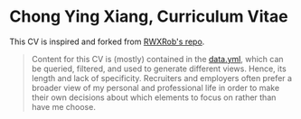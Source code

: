 # Chong Ying Xiang, Curriculum Vitae

This CV is inspired and forked from [RWXRob's repo](https://github.com/rwxrob/cv).

> Content for this CV is (mostly) contained in the [data.yml](data.yml),
which can be queried, filtered, and used to generate different views.
Hence, its length and lack of specificity. Recruiters and employers
often prefer a broader view of my personal and professional life in
order to make their own decisions about which elements to focus on
rather than have me choose.